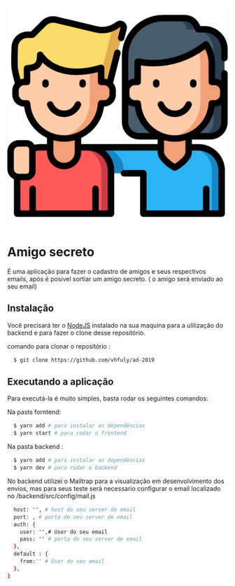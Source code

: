 <div align ="center">

  <img src="/.github/logo.png"></img>

</div>

# Amigo secreto

É uma aplicação para fazer o cadastro de amigos e seus respectivos emails, após é posivel sortiar um amigo secreto. ( o amigo será enviado ao seu email)

## Instalação

Você precisará ter o [NodeJS](https://nodejs.org) instalado na sua maquina para a ulilização do backend e para fazer o clone desse repositório.

comando para clonar o repositório :
```sh
  $ git clone https://github.com/vhfuly/ad-2019
```

## Executando a aplicação

Para executá-la é muito simples, basta rodar os seguintes comandos:

Na pasts forntend: 
```sh
  $ yarn add # para instalar as dependências 
  $ yarn start # para rodar o frontend
```
Na pasta backend : 
```sh
  $ yarn add # para instalar as dependências 
  $ yarn dev # para rodar o backend
```
No backend utilizei o Mailtrap para a visualização em desenvolvimento dos envios, mas para seus teste será necessario configurar o email localizado no /backend/src/config/mail.js
```sh
  host: "", # host do seu server de email
  port: , # porta do seu server de email
  auth: {
    user: "",# User do seu email
    pass: "" # porta do seu server de email
  },
  default : {
    from:'' # User do seu email
  },
}
```